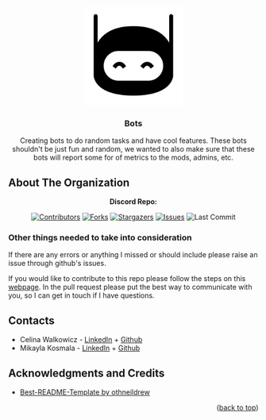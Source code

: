 <div id="top"></div>

<!-- Twitter, Discord, Twitch, and Youtube Logo -->
<br />
<div align="center">
  <img src="https://github.com/Bots-by-C-and-M/.github/blob/main/profile/images/bot.png" alt="Logo" width="200" height="200">


<h3 align="center">Bots</h3>

  <p align="center">
    Creating bots to do random tasks and have cool features. These bots shouldn't be just fun and random, we wanted to also make sure that these bots will report some for of metrics to the mods, admins, etc.

  </p>


<!-- ABOUT THE REPO -->
<h2 align="left">About The Organization</h2>
<p align="center">
  <strong>Discord Repo:</strong>
  </br> 
  
  
<!-- PROJECT SHIELDS -->
[![Contributors][contributors-shield]][contributors-url]
[![Forks][forks-shield]][forks-url]
[![Stargazers][stars-shield]][stars-url]
[![Issues][issues-shield]][issues-url]
![Last Commit][last-commit-shield]
</p>

<h3 align="left">Other things needed to take into consideration</h3>
<p align="left">
  If there are any errors or anything I missed or should include please raise an issue through github's issues.
</p>
<p align="left">
  If you would like to contribute to this repo please follow the steps on this <a href="https://www.dataschool.io/how-to-contribute-on-github/">webpage</a>. In the pull request please put the best way to communicate with you, so I can get in touch if I have questions.
</p>

<!-- CONTACTS -->
<h2 align="left">Contacts</h2>
<p align="left">
<ul>
  <li align="left">Celina Walkowicz - <a href="https://www.linkedin.com/in/celina-walkowicz/">LinkedIn</a> + <a href="https://github.com/CelinaWalkowicz">Github</a>
  <li align="left">Mikayla Kosmala - <a href="https://www.linkedin.com/in/mikayla-kosmala/">LinkedIn</a> + <a href="https://github.com/Mikaykay">Github</a></li>
</ul>
</p>

<!-- LICENSE 
<h2 align="left">License</h2>
<p align="left">
Distributed under the MIT License. See `LICENSE.txt` for more information.
</p>
-->

<!-- ACKNOWLEDGMENTS -->
<h2 align="left">Acknowledgments and Credits</h2>
<ul>
  <li align="left"><a href="https://github.com/othneildrew/Best-README-Template">Best-README-Template by othneildrew</a></li>
</ul>
<p align="right">(<a href="#top">back to top</a>)</p>

<!-- MARKDOWN LINKS & IMAGES -->
<!-- https://www.markdownguide.org/basic-syntax/#reference-style-links -->
[contributors-shield]: https://img.shields.io/github/contributors/mikayla-kosmala/bots.svg?style=for-the-badge
[contributors-url]: https://github.com/Airbnb-Build-Week/Project/graphs/contributors
[forks-shield]: https://img.shields.io/github/forks/mikayla-kosmala/bots.svg?style=for-the-badge
[forks-url]: https://github.com/Airbnb-Build-Week/Project/network/members
[stars-shield]: https://img.shields.io/github/stars/mikayla-kosmala/bots.svg?style=for-the-badge
[stars-url]: https://github.com/Airbnb-Build-Week/Project/stargazers
[issues-shield]: https://img.shields.io/github/issues/mikayla-kosmala/bots.svg?style=for-the-badge
[issues-url]: https://github.com/mikayla-kosmala/code-signal-solutions/issues
[last-commit-shield]: https://img.shields.io/github/last-commit/mikayla-kosmala/bots.svg?style=for-the-badge
